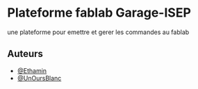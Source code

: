 # Plateforme fablab Garage-ISEP

une plateforme pour emettre et gerer les commandes au fablab

## Auteurs

- [@Ethamin](https://www.github.com/0xEthamin)
- [@UnOursBlanc](https://www.github.com/loursblancgithub)
